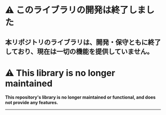 # ⚠️ このライブラリの開発は終了しました

**本リポジトリのライブラリは、開発・保守ともに終了しており、現在は一切の機能を提供していません。**
---
# ⚠️ This library is no longer maintained

**This repository's library is no longer maintained or functional, and does not provide any features.**

---


